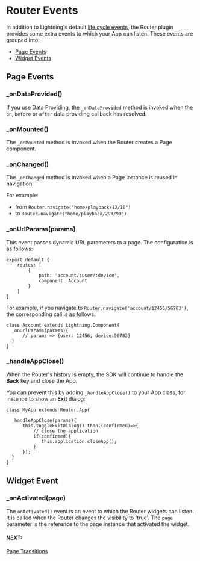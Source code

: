 # Router Events


In addition to Lightning's default [life cycle events](../../../lightning-core-reference/Components/LifecycleEvents.md), the Router plugin provides some extra events to which your App can listen. These events are grouped into:

* [Page Events](#page-events)
* [Widget Events](#widget-event)

## Page Events

### _onDataProvided()


If you use [Data Providing](dataproviding.md#on-data-provided), the `_onDataProvided` method is invoked when the `on`, `before` or `after` data providing callback has resolved.

### _onMounted()


The `_onMounted` method is invoked when the Router creates a Page component.

### _onChanged()


The `_onChanged` method is invoked when a Page instance is reused in navigation.


For example:

* from `Router.navigate("home/playback/12/10")`
* to `Router.navigate("home/playback/293/99")`

### _onUrlParams(params)


This event passes dynamic URL parameters to a page.
The configuration is as follows:


```
export default {
    routes: [
        {
            path: 'account/:user/:device',
            component: Account
        }
    ]
}
```


For example, if you navigate to  `Router.navigate('account/12456/56783')`, the corresponding call is as follows:


```
class Account extends Lightning.Component{
  _onUrlParams(params){
      // params => {user: 12456, device:56783}
  }
}
```

### _handleAppClose()


When the Router's history is empty, the SDK will continue to handle the **Back** key and close the App.


You can prevent this by adding `_handleAppClose()` to your App class, for instance to show
an **Exit** dialog:


```
class MyApp extends Router.App{

  _handleAppClose(params){
      this.toggleExitDialog().then((confirmed)=>{
          // close the application
          if(confirmed){
             this.application.closeApp();
          }
      });
  }
}
```

## Widget Event

### _onActivated(page)


The `onActivated()` event is an event to which the Router widgets can listen. It is called when the Router changes the visibility to 'true'. The `page` parameter is the reference to the page instance that activated the widget.

#### NEXT:
[Page Transitions](pagetransitions.md)
